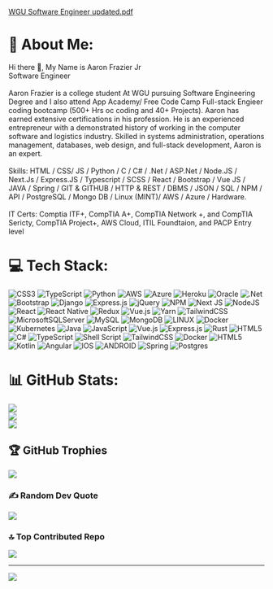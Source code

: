 [WGU Software Engineer updated.pdf](https://github.com/Mrfrazier14/Mrfrazier14/files/10817130/WGU.Software.Engineer.updated.pdf)
# 💫 About Me:
Hi there 👋, My Name is Aaron Frazier Jr<br>Software Engineer<br><br>Aaron Frazier is a college student At WGU pursuing Software Engineering Degree and I also attend App Academy/ Free Code Camp Full-stack Engieer coding bootcamp (500+ Hrs oc coding and 40+ Projects). Aaron has earned extensive certifications in his profession. He is an experienced entrepreneur with a demonstrated history of working in the computer software and logistics industry. Skilled in systems administration, operations management, databases, web design, and full-stack development, Aaron is an expert.<br><br>Skills: HTML / CSS/ JS / Python / C / C# / .Net / ASP.Net / Node.JS / Next.Js / Express.JS / Typescript / SCSS / React / Bootstrap / Vue JS / JAVA / Spring / GIT & GITHUB / HTTP & REST / DBMS / JSON / SQL / NPM / API / PostgreSQL / Mongo DB / Linux (MINT)/ AWS / Azure / Hardware.<br><br>IT Certs: Comptia ITF+, CompTIA A+, CompTIA Network +, and CompTIA Sericty, CompTIA Project+, AWS Cloud, ITIL Foundtaion, and PACP Entry level


# 💻 Tech Stack:
![CSS3](https://img.shields.io/badge/css3-%231572B6.svg?style=flat-square&logo=css3&logoColor=white) ![TypeScript](https://img.shields.io/badge/typescript-%23007ACC.svg?style=flat-square&logo=typescript&logoColor=white) ![Python](https://img.shields.io/badge/python-3670A0?style=flat-square&logo=python&logoColor=ffdd54) ![AWS](https://img.shields.io/badge/AWS-%23FF9900.svg?style=flat-square&logo=amazon-aws&logoColor=white) ![Azure](https://img.shields.io/badge/azure-%230072C6.svg?style=flat-square&logo=azure-devops&logoColor=white) ![Heroku](https://img.shields.io/badge/heroku-%23430098.svg?style=flat-square&logo=heroku&logoColor=white) ![Oracle](https://img.shields.io/badge/Oracle-F80000?style=flat-square&logo=oracle&logoColor=white) ![.Net](https://img.shields.io/badge/.NET-5C2D91?style=flat-square&logo=.net&logoColor=white) ![Bootstrap](https://img.shields.io/badge/bootstrap-%23563D7C.svg?style=flat-square&logo=bootstrap&logoColor=white) ![Django](https://img.shields.io/badge/django-%23092E20.svg?style=flat-square&logo=django&logoColor=white) ![Express.js](https://img.shields.io/badge/express.js-%23404d59.svg?style=flat-square&logo=express&logoColor=%2361DAFB) ![jQuery](https://img.shields.io/badge/jquery-%230769AD.svg?style=flat-square&logo=jquery&logoColor=white) ![NPM](https://img.shields.io/badge/NPM-%23000000.svg?style=flat-square&logo=npm&logoColor=white) ![Next JS](https://img.shields.io/badge/Next-black?style=flat-square&logo=next.js&logoColor=white) ![NodeJS](https://img.shields.io/badge/node.js-6DA55F?style=flat-square&logo=node.js&logoColor=white) ![React](https://img.shields.io/badge/react-%2320232a.svg?style=flat-square&logo=react&logoColor=%2361DAFB) ![React Native](https://img.shields.io/badge/react_native-%2320232a.svg?style=flat-square&logo=react&logoColor=%2361DAFB) ![Redux](https://img.shields.io/badge/redux-%23593d88.svg?style=flat-square&logo=redux&logoColor=white) ![Vue.js](https://img.shields.io/badge/vuejs-%2335495e.svg?style=flat-square&logo=vuedotjs&logoColor=%234FC08D) ![Yarn](https://img.shields.io/badge/yarn-%232C8EBB.svg?style=flat-square&logo=yarn&logoColor=white) ![TailwindCSS](https://img.shields.io/badge/tailwindcss-%2338B2AC.svg?style=flat-square&logo=tailwind-css&logoColor=white) ![MicrosoftSQLServer](https://img.shields.io/badge/Microsoft%20SQL%20Sever-CC2927?style=flat-square&logo=microsoft%20sql%20server&logoColor=white) ![MySQL](https://img.shields.io/badge/mysql-%2300f.svg?style=flat-square&logo=mysql&logoColor=white) ![MongoDB](https://img.shields.io/badge/MongoDB-%234ea94b.svg?style=flat-square&logo=mongodb&logoColor=white) ![LINUX](https://img.shields.io/badge/Linux-FCC624?style=flat-square&logo=linux&logoColor=black) ![Docker](https://img.shields.io/badge/docker-%230db7ed.svg?style=flat-square&logo=docker&logoColor=white) ![Kubernetes](https://img.shields.io/badge/kubernetes-%23326ce5.svg?style=flat-square&logo=kubernetes&logoColor=white) ![Java](https://img.shields.io/badge/java-%23ED8B00.svg?style=flat-square&logo=java&logoColor=white) ![JavaScript](https://img.shields.io/badge/javascript-%23323330.svg?style=flat-square&logo=javascript&logoColor=%23F7DF1E) ![Vue.js](https://img.shields.io/badge/vuejs-%2335495e.svg?style=flat-square&logo=vuedotjs&logoColor=%234FC08D) ![Express.js](https://img.shields.io/badge/express.js-%23404d59.svg?style=flat-square&logo=express&logoColor=%2361DAFB) ![Rust](https://img.shields.io/badge/rust-%23000000.svg?style=flat-square&logo=rust&logoColor=white) ![HTML5](https://img.shields.io/badge/html5-%23E34F26.svg?style=flat-square&logo=html5&logoColor=white) ![C#](https://img.shields.io/badge/c%23-%23239120.svg?style=flat-square&logo=c-sharp&logoColor=white) ![TypeScript](https://img.shields.io/badge/typescript-%23007ACC.svg?style=flat-square&logo=typescript&logoColor=white) ![Shell Script](https://img.shields.io/badge/shell_script-%23121011.svg?style=flat-square&logo=gnu-bash&logoColor=white) ![TailwindCSS](https://img.shields.io/badge/tailwindcss-%2338B2AC.svg?style=flat-square&logo=tailwind-css&logoColor=white) ![Docker](https://img.shields.io/badge/docker-%230db7ed.svg?style=flat-square&logo=docker&logoColor=white) ![HTML5](https://img.shields.io/badge/html5-%23E34F26.svg?style=flat-square&logo=html5&logoColor=white) ![Kotlin](https://img.shields.io/badge/kotlin-%230095D5.svg?style=flat-square&logo=kotlin&logoColor=white) ![Angular](https://img.shields.io/badge/angular-%23DD0031.svg?style=flat-square&logo=angular&logoColor=white) ![IOS](https://img.shields.io/badge/IOS-%2320232a.svg?style=flat-square&logo=apple&logoColor=white) ![ANDROID](https://img.shields.io/badge/android-%2320232a.svg?style=flat-square&logo=android&logoColor=%a4c639) ![Spring](https://img.shields.io/badge/spring-%236DB33F.svg?style=flat-square&logo=spring&logoColor=white) ![Postgres](https://img.shields.io/badge/postgres-%23316192.svg?style=flat-square&logo=postgresql&logoColor=white)
# 📊 GitHub Stats:
![](https://github-readme-stats.vercel.app/api?username=mrfrazier14&theme=dark&hide_border=false&include_all_commits=true&count_private=true)<br/>
![](https://github-readme-streak-stats.herokuapp.com/?user=mrfrazier14&theme=dark&hide_border=false)<br/>
![](https://github-readme-stats.vercel.app/api/top-langs/?username=mrfrazier14&theme=dark&hide_border=false&include_all_commits=true&count_private=true&layout=compact)

## 🏆 GitHub Trophies
![](https://github-profile-trophy.vercel.app/?username=mrfrazier14&theme=darkhub&no-frame=false&no-bg=false&margin-w=4)

### ✍️ Random Dev Quote
![](https://quotes-github-readme.vercel.app/api?type=horizontal&theme=radical)

### 🔝 Top Contributed Repo
![](https://github-contributor-stats.vercel.app/api?username=mrfrazier14&limit=5&theme=dark&combine_all_yearly_contributions=true)

---
[![](https://visitcount.itsvg.in/api?id=mrfrazier14&icon=0&color=0)](https://visitcount.itsvg.in)

<!-- Proudly created with GPRM ( https://gprm.itsvg.in ) -->
